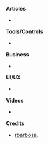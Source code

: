 **Articles** 

* 


**Tools/Controls**

* 


**Business**

* 


**UI/UX**

* 

**Videos**

* 
**Credits**

* [rbarbosa](https://github.com/rbarbosa), 